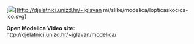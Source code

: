
 [<img src="http://djelatnici.unizd.hr/~iglavan/slike/modelica/lopticaskocica-ico.png">](http://djelatnici.unizd.hr/~iglavan mi/slike/modelica/lopticaskocica-ico.svg)

**Open Modelica Video site:**
\
http://djelatnici.unizd.hr/~iglavan/modelica/

